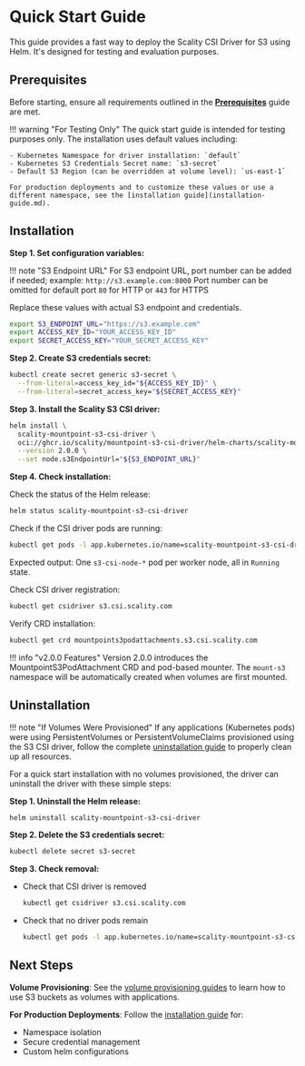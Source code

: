 # Quick Start Guide

This guide provides a fast way to deploy the Scality CSI Driver for S3 using Helm. It's designed for testing and evaluation purposes.

## Prerequisites

Before starting, ensure all requirements outlined in the **[Prerequisites](prerequisites.md)** guide are met.

<!-- markdownlint-disable MD046 -->
!!! warning "For Testing Only"
    The quick start guide is intended for testing purposes only. The installation uses default values including:

    - Kubernetes Namespace for driver installation: `default`
    - Kubernetes S3 Credentials Secret name: `s3-secret`
    - Default S3 Region (can be overridden at volume level): `us-east-1`

    For production deployments and to customize these values or use a different namespace, see the [installation guide](installation-guide.md).
<!-- markdownlint-enable MD046 -->

## Installation

**Step 1. Set configuration variables:**

!!! note "S3 Endpoint URL"
    For S3 endpoint URL, port number can be added if needed; example: `http://s3.example.com:8000`
    Port number can be omitted for default port `80` for HTTP or `443` for HTTPS

Replace these values with actual S3 endpoint and credentials.

```bash
export S3_ENDPOINT_URL="https://s3.example.com"
export ACCESS_KEY_ID="YOUR_ACCESS_KEY_ID"
export SECRET_ACCESS_KEY="YOUR_SECRET_ACCESS_KEY"
```

**Step 2. Create S3 credentials secret:**

```bash
kubectl create secret generic s3-secret \
  --from-literal=access_key_id="${ACCESS_KEY_ID}" \
  --from-literal=secret_access_key="${SECRET_ACCESS_KEY}"
```

**Step 3. Install the Scality S3 CSI driver:**

```bash
helm install \
  scality-mountpoint-s3-csi-driver \
  oci://ghcr.io/scality/mountpoint-s3-csi-driver/helm-charts/scality-mountpoint-s3-csi-driver \
  --version 2.0.0 \
  --set node.s3EndpointUrl="${S3_ENDPOINT_URL}"
```

**Step 4. Check installation:**

Check the status of the Helm release:

```bash
helm status scality-mountpoint-s3-csi-driver
```

Check if the CSI driver pods are running:

```bash
kubectl get pods -l app.kubernetes.io/name=scality-mountpoint-s3-csi-driver
```

Expected output: One `s3-csi-node-*` pod per worker node, all in `Running` state.

Check CSI driver registration:

```bash
kubectl get csidriver s3.csi.scality.com
```

Verify CRD installation:

```bash
kubectl get crd mountpoints3podattachments.s3.csi.scality.com
```

!!! info "v2.0.0 Features"
    Version 2.0.0 introduces the MountpointS3PodAttachment CRD and pod-based mounter. The `mount-s3` namespace will be automatically created when volumes are first mounted.

## Uninstallation

!!! note "If Volumes Were Provisioned"
    If any applications (Kubernetes pods) were using PersistentVolumes or PersistentVolumeClaims provisioned using the S3 CSI driver,
    follow the complete [uninstallation guide](uninstallation.md) to properly clean up all resources.

For a quick start installation with no volumes provisioned, the driver can uninstall the driver with these simple steps:

**Step 1. Uninstall the Helm release:**

```bash
helm uninstall scality-mountpoint-s3-csi-driver
```

**Step 2. Delete the S3 credentials secret:**

```bash
kubectl delete secret s3-secret
```

**Step 3. Check removal:**

- Check that CSI driver is removed

    ```bash
    kubectl get csidriver s3.csi.scality.com
    ```

- Check that no driver pods remain

    ```bash
    kubectl get pods -l app.kubernetes.io/name=scality-mountpoint-s3-csi-driver
    ```

## Next Steps

**Volume Provisioning**: See the [volume provisioning guides](../volume-provisioning/static-provisioning/overview.md) to learn how to use S3 buckets as volumes with applications.

**For Production Deployments**: Follow the [installation guide](installation-guide.md) for:

- Namespace isolation
- Secure credential management
- Custom helm configurations
